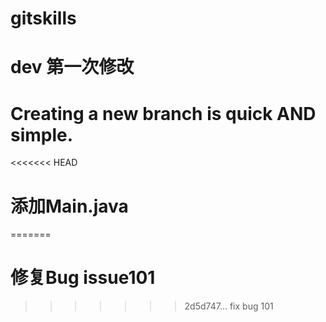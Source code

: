 # gitskills
# dev 第一次修改
# Creating a new branch is quick AND simple.
<<<<<<< HEAD
# 添加Main.java
=======
# 修复Bug issue101
>>>>>>> 2d5d747... fix bug 101
